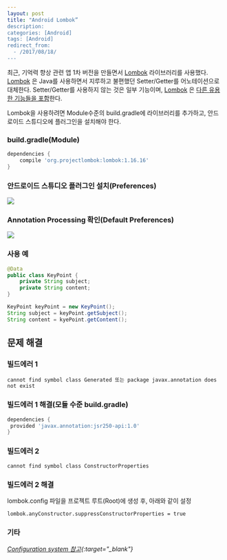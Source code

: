 ```yaml
---
layout: post
title: "Android Lombok”
description: 
categories: [Android]
tags: [Android]
redirect_from:
  - /2017/08/18/
---
```


최근, 기억력 향상 관련 앱 1차 버전을 만들면서 [Lombok](https://projectlombok.org/) 라이브러리를 사용했다. [Lombok](https://projectlombok.org/) 은 Java를 사용하면서 지루하고 불편했던 Setter/Getter를 어노테이션으로 대체한다. Setter/Getter를 사용하지 않는 것은 일부 기능이며, [Lombok](https://projectlombok.org/) 은 [다른 유용한 기능들을 포함](https://projectlombok.org/features/index.html)한다.

Lombok을 사용하려면 Module수준의 build.gradle에 라이브러리를 추가하고, 안드로이드 스튜디오에 플러그인을 설치해야 한다.

### build.gradle(Module)

```groovy
dependencies {
	compile 'org.projectlombok:lombok:1.16.16'
}
```

### 안드로이드 스튜디오 플러그인 설치(Preferences)

![](https://ovso.github.io/images/2017-05-16-01-lombok.png)



### Annotation Processing 확인(Default Preferences)

![](https://ovso.github.io/images/2017-05-16-02-lombok.png)



### 사용 예

```java
@Data
public class KeyPoint {
  	private String subject;
  	private String content;
}
```

```java
KeyPoint keyPoint = new KeyPoint();
String subject = keyPoint.getSubject();
String content = kyePoint.getContent();
```



## 문제 해결

### 빌드에러 1

```
cannot find symbol class Generated 또는 package javax.annotation does not exist
```

### 빌드에러 1 해결(모듈 수준 build.gradle)

```groovy
dependencies {
 provided 'javax.annotation:jsr250-api:1.0'
}
```

### 빌드에러 2

```
cannot find symbol class ConstructorProperties
```

### 빌드에러 2 해결

lombok.config 파일을 프로젝트 루트(Root)에 생성 후, 아래와 같이 설정

```
lombok.anyConstructor.suppressConstructorProperties = true
```

##### 

### 기타

*[Configuration system 참고](https://projectlombok.org/features/configuration.html){:target="_blank"}*

